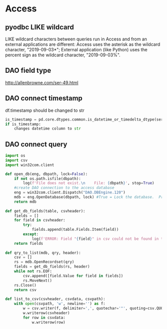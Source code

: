 # Access

## pyodbc LIKE wildcard
LIKE wildcard characters between queries run in Access and from an external applications are different: Access uses the asterisk as the wildcard character, "2019-09-03*"; External application (like Python) uses the percent sign as the wildcard character, "2019-09-03%".

## DAO field type
http://allenbrowne.com/ser-49.html

## DAO connect timestamp
df.timestamp should be changed to str 
```python
is_timestamp = pd.core.dtypes.common.is_datetime_or_timedelta_dtype(series)
if is_timestamp:
    changes datetime column to str
```

## DAO connect query
```python
import os
import csv
import win32com.client

def open_db(eng, dbpath, lock=False):
    if not os.path.isfile(dbpath):
        log(f'File does not exist.\n    File: {dbpath}', stop=True)
    #create DAO connection to the access database
    eng = win32com.client.Dispatch("DAO.DBEngine.120")
    mdb = eng.OpenDatabase(dbpath, lock) #True = Lock the database.  Prevent getting to multi-user mode
    return mdb
    
def get_db_fields(table, csvheader):
    fields = []
    for field in csvheader:
        try:
            fields.append(table.Fields.Item(field))
        except:
            log(f'ERROR: Field "{field}" in csv could not be found in table "{table.Name}"', stop=True)
    return fields  
    
def qry_to_list(mdb, qry, header):
    csv = []
    rs = mdb.OpenRecordset(qry)
    fields = get_db_fields(rs, header)
    while not rs.EOF:
        csv.append([field.Value for field in fields])
        rs.MoveNext()
    rs.Close()
    return csv   
    
def list_to_csv(csvheader, csvdata, csvpath):
    with open(csvpath, 'w', newline='') as f:
        w = csv.writer(f, delimiter=',', quotechar='"', quoting=csv.QUOTE_MINIMAL)
        w.writerow(csvheader)
        for row in csvdata:
            w.writerow(row)       
```